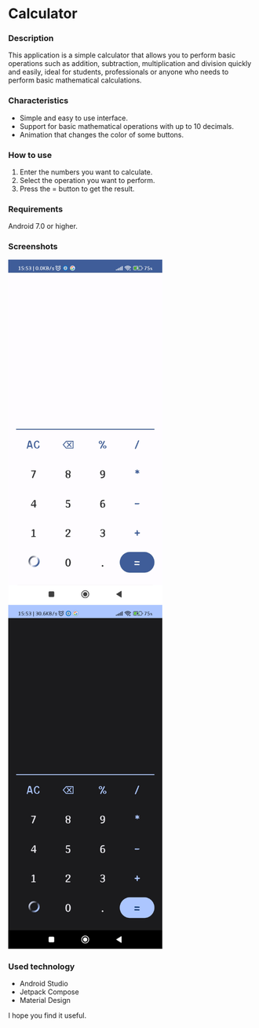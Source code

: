 # Calculator

### Description

This application is a simple calculator that allows you to perform basic operations such as addition, subtraction, multiplication and division quickly and easily, ideal for students, professionals or anyone who needs to perform basic mathematical calculations.

### Characteristics

- Simple and easy to use interface.
- Support for basic mathematical operations with up to 10 decimals.
- Animation that changes the color of some buttons.

### How to use

1. Enter the numbers you want to calculate.
2. Select the operation you want to perform.
3. Press the = button to get the result.

### Requirements

Android 7.0 or higher.

### Screenshots

<div>
<img src = "screenshots/screenshot-light-theme.jpg" height= "700" alt="Main Screen">
<img src = "screenshots/screenshot-dark-theme.jpg" height= "700" alt="Main Screen">
</div>

### Used technology
+ Android Studio
+ Jetpack Compose
+ Material Design

I hope you find it useful.